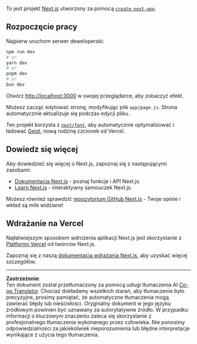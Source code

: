 <!--
CO_OP_TRANSLATOR_METADATA:
{
  "original_hash": "ff47271e53637b2ba6ba72ad2b70f6d7",
  "translation_date": "2025-10-03T11:56:08+00:00",
  "source_file": "memory-game/README.md",
  "language_code": "pl"
}
-->
To jest projekt [Next.js](https://nextjs.org) utworzony za pomocą [`create-next-app`](https://github.com/vercel/next.js/tree/canary/packages/create-next-app).

## Rozpoczęcie pracy

Najpierw uruchom serwer deweloperski:

```bash
npm run dev
# or
yarn dev
# or
pnpm dev
# or
bun dev
```

Otwórz [http://localhost:3000](http://localhost:3000) w swojej przeglądarce, aby zobaczyć efekt.

Możesz zacząć edytować stronę, modyfikując plik `app/page.js`. Strona automatycznie aktualizuje się podczas edycji pliku.

Ten projekt korzysta z [`next/font`](https://nextjs.org/docs/app/building-your-application/optimizing/fonts), aby automatycznie optymalizować i ładować [Geist](https://vercel.com/font), nową rodzinę czcionek od Vercel.

## Dowiedz się więcej

Aby dowiedzieć się więcej o Next.js, zapoznaj się z następującymi zasobami:

- [Dokumentacja Next.js](https://nextjs.org/docs) - poznaj funkcje i API Next.js.
- [Learn Next.js](https://nextjs.org/learn) - interaktywny samouczek Next.js.

Możesz również sprawdzić [repozytorium GitHub Next.js](https://github.com/vercel/next.js) - Twoje opinie i wkład są mile widziane!

## Wdrażanie na Vercel

Najłatwiejszym sposobem wdrożenia aplikacji Next.js jest skorzystanie z [Platformy Vercel](https://vercel.com/new?utm_medium=default-template&filter=next.js&utm_source=create-next-app&utm_campaign=create-next-app-readme) od twórców Next.js.

Zapoznaj się z naszą [dokumentacją wdrażania Next.js](https://nextjs.org/docs/app/building-your-application/deploying), aby uzyskać więcej szczegółów.

---

**Zastrzeżenie**:  
Ten dokument został przetłumaczony za pomocą usługi tłumaczenia AI [Co-op Translator](https://github.com/Azure/co-op-translator). Chociaż dokładamy wszelkich starań, aby tłumaczenie było precyzyjne, prosimy pamiętać, że automatyczne tłumaczenia mogą zawierać błędy lub nieścisłości. Oryginalny dokument w jego języku źródłowym powinien być uznawany za autorytatywne źródło. W przypadku informacji o kluczowym znaczeniu zaleca się skorzystanie z profesjonalnego tłumaczenia wykonanego przez człowieka. Nie ponosimy odpowiedzialności za jakiekolwiek nieporozumienia lub błędne interpretacje wynikające z użycia tego tłumaczenia.